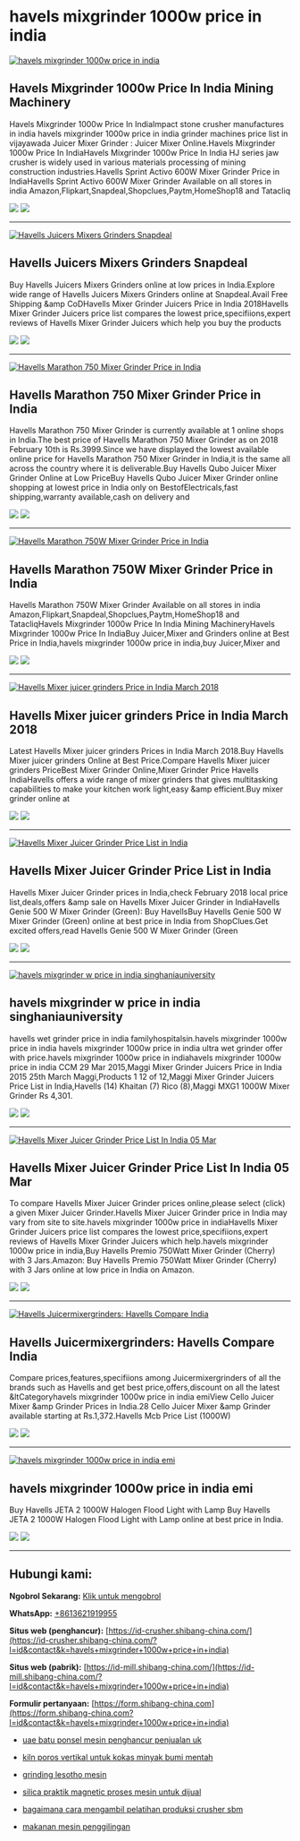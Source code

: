 # havels mixgrinder 1000w price in india

<a href="https://swt.shibang-china.com/?l=id&img&k=havels+mixgrinder+1000w+price+in+india" target="_blank">![havels mixgrinder 1000w price in india](http://static.shibang-china.com/all-800x300/1291.jpg)</a>

## Havels Mixgrinder 1000w Price In India Mining Machinery
Havels Mixgrinder 1000w Price In IndiaImpact stone crusher manufactures in india havels mixgrinder 1000w price in india grinder machines price list in vijayawada Juicer Mixer Grinder : Juicer Mixer Online.Havels Mixgrinder 1000w Price In IndiaHavels Mixgrinder 1000w Price In India HJ series jaw crusher is widely used in various materials processing of mining construction industries.Havells Sprint Activo 600W Mixer Grinder Price in IndiaHavells Sprint Activo 600W Mixer Grinder Available on all stores in india Amazon,Flipkart,Snapdeal,Shopclues,Paytm,HomeShop18 and Tatacliq


<a href="https://whatsapp.shibangsoft.com/WhatsApp.php" target="_blank" title="WhatsApp">![](http://static.shibang-china.com/icon/whatsapp.png)</a> <a href="https://swt.shibang-china.com/?l=id&icon&k=havels+mixgrinder+1000w+price+in+india" target="_blank">![](http://static.shibang-china.com/icon/chat-id.png)</a>

---

<a href="https://swt.shibang-china.com/?l=id&img&k=havels+mixgrinder+1000w+price+in+india" target="_blank">![Havells Juicers Mixers Grinders Snapdeal](http://static.shibang-china.com/all-800x300/916.jpg)</a>

## Havells Juicers Mixers Grinders Snapdeal
Buy Havells Juicers Mixers Grinders online at low prices in India.Explore wide range of Havells Juicers Mixers Grinders online at Snapdeal.Avail Free Shipping &amp CoDHavells Mixer Grinder Juicers Price in India 2018Havells Mixer Grinder Juicers price list compares the lowest price,specifiions,expert reviews of Havells Mixer Grinder Juicers which help you buy the products


<a href="https://whatsapp.shibangsoft.com/WhatsApp.php" target="_blank" title="WhatsApp">![](http://static.shibang-china.com/icon/whatsapp.png)</a> <a href="https://swt.shibang-china.com/?l=id&icon&k=havels+mixgrinder+1000w+price+in+india" target="_blank">![](http://static.shibang-china.com/icon/chat-id.png)</a>

---

<a href="https://swt.shibang-china.com/?l=id&img&k=havels+mixgrinder+1000w+price+in+india" target="_blank">![Havells Marathon 750 Mixer Grinder Price in India](http://static.shibang-china.com/all-800x300/555.jpg)</a>

## Havells Marathon 750 Mixer Grinder Price in India
Havells Marathon 750 Mixer Grinder is currently available at 1 online shops in India.The best price of Havells Marathon 750 Mixer Grinder as on 2018 February 10th is Rs.3999.Since we have displayed the lowest available online price for Havells Marathon 750 Mixer Grinder in India,it is the same all across the country where it is deliverable.Buy Havells Qubo Juicer Mixer Grinder Online at Low PriceBuy Havells Qubo Juicer Mixer Grinder online shopping at lowest price in India only on BestofElectricals,fast shipping,warranty available,cash on delivery and


<a href="https://whatsapp.shibangsoft.com/WhatsApp.php" target="_blank" title="WhatsApp">![](http://static.shibang-china.com/icon/whatsapp.png)</a> <a href="https://swt.shibang-china.com/?l=id&icon&k=havels+mixgrinder+1000w+price+in+india" target="_blank">![](http://static.shibang-china.com/icon/chat-id.png)</a>

---

<a href="https://swt.shibang-china.com/?l=id&img&k=havels+mixgrinder+1000w+price+in+india" target="_blank">![Havells Marathon 750W Mixer Grinder Price in India](http://static.shibang-china.com/all-800x300/393.jpg)</a>

## Havells Marathon 750W Mixer Grinder Price in India
Havells Marathon 750W Mixer Grinder Available on all stores in india Amazon,Flipkart,Snapdeal,Shopclues,Paytm,HomeShop18 and TatacliqHavels Mixgrinder 1000w Price In India Mining MachineryHavels Mixgrinder 1000w Price In IndiaBuy Juicer,Mixer and Grinders online at Best Price in India,havels mixgrinder 1000w price in india,buy Juicer,Mixer and


<a href="https://whatsapp.shibangsoft.com/WhatsApp.php" target="_blank" title="WhatsApp">![](http://static.shibang-china.com/icon/whatsapp.png)</a> <a href="https://swt.shibang-china.com/?l=id&icon&k=havels+mixgrinder+1000w+price+in+india" target="_blank">![](http://static.shibang-china.com/icon/chat-id.png)</a>

---

<a href="https://swt.shibang-china.com/?l=id&img&k=havels+mixgrinder+1000w+price+in+india" target="_blank">![Havells Mixer juicer grinders Price in India March 2018](http://static.shibang-china.com/all-800x300/1425.jpg)</a>

## Havells Mixer juicer grinders Price in India March 2018
Latest Havells Mixer juicer grinders Prices in India March 2018.Buy Havells Mixer juicer grinders Online at Best Price.Compare Havells Mixer juicer grinders PriceBest Mixer Grinder Online,Mixer Grinder Price Havells IndiaHavells offers a wide range of mixer grinders that gives multitasking capabilities to make your kitchen work light,easy &amp efficient.Buy mixer grinder online at


<a href="https://whatsapp.shibangsoft.com/WhatsApp.php" target="_blank" title="WhatsApp">![](http://static.shibang-china.com/icon/whatsapp.png)</a> <a href="https://swt.shibang-china.com/?l=id&icon&k=havels+mixgrinder+1000w+price+in+india" target="_blank">![](http://static.shibang-china.com/icon/chat-id.png)</a>

---

<a href="https://swt.shibang-china.com/?l=id&img&k=havels+mixgrinder+1000w+price+in+india" target="_blank">![Havells Mixer Juicer Grinder Price List in India](http://static.shibang-china.com/all-800x300/1148.jpg)</a>

## Havells Mixer Juicer Grinder Price List in India
Havells Mixer Juicer Grinder prices in India,check February 2018 local price list,deals,offers &amp sale on Havells Mixer Juicer Grinder in IndiaHavells Genie 500 W Mixer Grinder (Green): Buy HavellsBuy Havells Genie 500 W Mixer Grinder (Green) online at best price in India from ShopClues.Get excited offers,read Havells Genie 500 W Mixer Grinder (Green


<a href="https://whatsapp.shibangsoft.com/WhatsApp.php" target="_blank" title="WhatsApp">![](http://static.shibang-china.com/icon/whatsapp.png)</a> <a href="https://swt.shibang-china.com/?l=id&icon&k=havels+mixgrinder+1000w+price+in+india" target="_blank">![](http://static.shibang-china.com/icon/chat-id.png)</a>

---

<a href="https://swt.shibang-china.com/?l=id&img&k=havels+mixgrinder+1000w+price+in+india" target="_blank">![havels mixgrinder w price in india singhaniauniversity](http://static.shibang-china.com/all-800x300/871.jpg)</a>

## havels mixgrinder w price in india singhaniauniversity
havells wet grinder price in india familyhospitalsin.havels mixgrinder 1000w price in india havels mixgrinder 1000w price in india ultra wet grinder offer with price.havels mixgrinder 1000w price in indiahavels mixgrinder 1000w price in india CCM 29 Mar 2015,Maggi Mixer Grinder Juicers Price in India 2015 25th March Maggi,Products 1 12 of 12,Maggi Mixer Grinder Juicers Price List in India,Havells (14) Khaitan (7) Rico (8),Maggi MXG1 1000W Mixer Grinder Rs 4,301.


<a href="https://whatsapp.shibangsoft.com/WhatsApp.php" target="_blank" title="WhatsApp">![](http://static.shibang-china.com/icon/whatsapp.png)</a> <a href="https://swt.shibang-china.com/?l=id&icon&k=havels+mixgrinder+1000w+price+in+india" target="_blank">![](http://static.shibang-china.com/icon/chat-id.png)</a>

---

<a href="https://swt.shibang-china.com/?l=id&img&k=havels+mixgrinder+1000w+price+in+india" target="_blank">![Havells Mixer Juicer Grinder Price List In India 05 Mar](http://static.shibang-china.com/all-800x300/653.jpg)</a>

## Havells Mixer Juicer Grinder Price List In India 05 Mar
To compare Havells Mixer Juicer Grinder prices online,please select (click) a given Mixer Juicer Grinder.Havells Mixer Juicer Grinder price in India may vary from site to site.havels mixgrinder 1000w price in indiaHavells Mixer Grinder Juicers price list compares the lowest price,specifiions,expert reviews of Havells Mixer Grinder Juicers which help.havels mixgrinder 1000w price in india,Buy Havells Premio 750Watt Mixer Grinder (Cherry) with 3 Jars.Amazon: Buy Havells Premio 750Watt Mixer Grinder (Cherry) with 3 Jars online at low price in India on Amazon.


<a href="https://whatsapp.shibangsoft.com/WhatsApp.php" target="_blank" title="WhatsApp">![](http://static.shibang-china.com/icon/whatsapp.png)</a> <a href="https://swt.shibang-china.com/?l=id&icon&k=havels+mixgrinder+1000w+price+in+india" target="_blank">![](http://static.shibang-china.com/icon/chat-id.png)</a>

---

<a href="https://swt.shibang-china.com/?l=id&img&k=havels+mixgrinder+1000w+price+in+india" target="_blank">![Havells Juicermixergrinders: Havells Compare India](http://static.shibang-china.com/all-800x300/1254.jpg)</a>

## Havells Juicermixergrinders: Havells Compare India
Compare prices,features,specifiions among Juicermixergrinders of all the brands such as Havells and get best price,offers,discount on all the latest &ltCategoryhavels mixgrinder 1000w price in india emiView Cello Juicer Mixer &amp Grinder Prices in India.28 Cello Juicer Mixer &amp Grinder available starting at Rs.1,372.Havells Mcb Price List (1000W)


<a href="https://whatsapp.shibangsoft.com/WhatsApp.php" target="_blank" title="WhatsApp">![](http://static.shibang-china.com/icon/whatsapp.png)</a> <a href="https://swt.shibang-china.com/?l=id&icon&k=havels+mixgrinder+1000w+price+in+india" target="_blank">![](http://static.shibang-china.com/icon/chat-id.png)</a>

---

<a href="https://swt.shibang-china.com/?l=id&img&k=havels+mixgrinder+1000w+price+in+india" target="_blank">![havels mixgrinder 1000w price in india emi](http://static.shibang-china.com/all-800x300/344.jpg)</a>

## havels mixgrinder 1000w price in india emi
Buy Havells JETA 2 1000W Halogen Flood Light with Lamp Buy Havells JETA 2 1000W Halogen Flood Light with Lamp online at best price in India.

<a href="https://whatsapp.shibangsoft.com/WhatsApp.php" target="_blank" title="WhatsApp">![](http://static.shibang-china.com/icon/whatsapp.png)</a> <a href="https://swt.shibang-china.com/?l=id&icon&k=havels+mixgrinder+1000w+price+in+india" target="_blank">![](http://static.shibang-china.com/icon/chat-id.png)</a>

---
## Hubungi kami:

**Ngobrol Sekarang:** [Klik untuk mengobrol](https://swt.shibang-china.com?l=id&contact&k=havels+mixgrinder+1000w+price+in+india)

**WhatsApp:**  [+8613621919955](https://whatsapp.shibangsoft.com/WhatsApp.php)

**Situs web (penghancur):** [https://id-crusher.shibang-china.com/](https://id-crusher.shibang-china.com/?l=id&contact&k=havels+mixgrinder+1000w+price+in+india)

**Situs web (pabrik):** [https://id-mill.shibang-china.com/](https://id-mill.shibang-china.com/?l=id&contact&k=havels+mixgrinder+1000w+price+in+india)

**Formulir pertanyaan:** [https://form.shibang-china.com](https://form.shibang-china.com?l=id&contact&k=havels+mixgrinder+1000w+price+in+india)

* [uae batu ponsel mesin penghancur penjualan uk](../43/uae%20batu%20ponsel%20mesin%20penghancur%20penjualan%20uk.md)

* [kiln poros vertikal untuk kokas minyak bumi mentah](../42/kiln%20poros%20vertikal%20untuk%20kokas%20minyak%20bumi%20mentah.md)

* [grinding lesotho mesin](../47/grinding%20lesotho%20mesin.md)

* [silica praktik magnetic proses mesin untuk dijual](../45/silica%20praktik%20magnetic%20proses%20mesin%20untuk%20dijual.md)

* [bagaimana cara mengambil pelatihan produksi crusher sbm](../48/bagaimana%20cara%20mengambil%20pelatihan%20produksi%20crusher%20sbm.md)

* [makanan mesin penggilingan](../44/makanan%20mesin%20penggilingan.md)